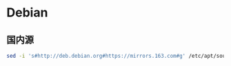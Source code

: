 # Debian

## 国内源

```sh
sed -i 's#http://deb.debian.org#https://mirrors.163.com#g' /etc/apt/sources.list
```
